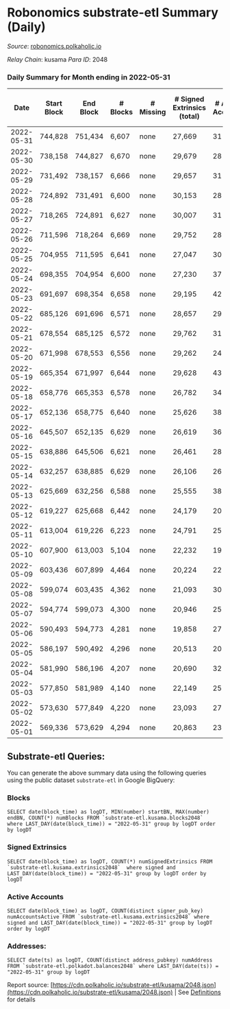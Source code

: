 # Robonomics substrate-etl Summary (Daily)

_Source_: [robonomics.polkaholic.io](https://robonomics.polkaholic.io)

*Relay Chain*: kusama
*Para ID*: 2048



### Daily Summary for Month ending in 2022-05-31


| Date | Start Block | End Block | # Blocks | # Missing | # Signed Extrinsics (total) | # Active Accounts | # Addresses with Balances | # Events | # Transfers | # XCM Transfers In | # XCM Transfers Out |
| ---- | ----------- | --------- | -------- | --------- | --------------------------- | ----------------- | ------------------------- | -------- | ----------- | ------------------ | ------------------- |
| 2022-05-31 | 744,828 | 751,434 | 6,607 | none  | 27,669 | 31 | 2,564 | 120,986 |   |   |   |
| 2022-05-30 | 738,158 | 744,827 | 6,670 | none  | 29,679 | 28 | 2,563 | 130,961 | 7 ($1,821.98) |   |   |
| 2022-05-29 | 731,492 | 738,157 | 6,666 | none  | 29,657 | 31 | 2,562 | 131,768 | 2 ($175.61) |   |   |
| 2022-05-28 | 724,892 | 731,491 | 6,600 | none  | 30,153 | 28 | 2,562 | 132,939 | 9 ($26,685.34) |   |   |
| 2022-05-27 | 718,265 | 724,891 | 6,627 | none  | 30,007 | 31 | 2,561 | 132,649 | 1 ($12.30) |   |   |
| 2022-05-26 | 711,596 | 718,264 | 6,669 | none  | 29,752 | 28 | 2,561 | 131,981 | 3  |   |   |
| 2022-05-25 | 704,955 | 711,595 | 6,641 | none  | 27,047 | 30 | 2,561 | 119,436 | 6  |   |   |
| 2022-05-24 | 698,355 | 704,954 | 6,600 | none  | 27,230 | 37 | 2,561 | 120,565 | 6 ($713.51) |   |   |
| 2022-05-23 | 691,697 | 698,354 | 6,658 | none  | 29,195 | 42 | 2,561 | 130,040 | 8 ($6,527.84) |   |   |
| 2022-05-22 | 685,126 | 691,696 | 6,571 | none  | 28,657 | 29 | 2,558 | 128,295 | 8 ($20.29) |   |   |
| 2022-05-21 | 678,554 | 685,125 | 6,572 | none  | 29,762 | 31 | 2,557 | 131,619 | 4 ($3.14) |   |   |
| 2022-05-20 | 671,998 | 678,553 | 6,556 | none  | 29,262 | 24 | 2,557 | 129,489 | 3 ($190.47) |   |   |
| 2022-05-19 | 665,354 | 671,997 | 6,644 | none  | 29,628 | 43 | 2,557 | 130,761 | 7 ($310.23) |   |   |
| 2022-05-18 | 658,776 | 665,353 | 6,578 | none  | 26,782 | 34 | 2,552 | 118,133 | 6 ($11,227.73) |   |   |
| 2022-05-17 | 652,136 | 658,775 | 6,640 | none  | 25,626 | 38 | 2,552 | 111,073 | 8 ($49.57) |   |   |
| 2022-05-16 | 645,507 | 652,135 | 6,629 | none  | 26,619 | 36 | 2,549 | 113,880 | 7 ($2,419.02) |   |   |
| 2022-05-15 | 638,886 | 645,506 | 6,621 | none  | 26,461 | 28 | 2,548 | 113,356 | 2 ($46.79) |   |   |
| 2022-05-14 | 632,257 | 638,885 | 6,629 | none  | 26,106 | 26 | 2,548 | 112,380 | 6 ($2,958.52) |   |   |
| 2022-05-13 | 625,669 | 632,256 | 6,588 | none  | 25,555 | 38 | 2,548 | 110,540 | 4  |   |   |
| 2022-05-12 | 619,227 | 625,668 | 6,442 | none  | 24,179 | 20 | 2,548 | 105,610 | 2 ($142.47) |   |   |
| 2022-05-11 | 613,004 | 619,226 | 6,223 | none  | 24,791 | 25 | 2,546 | 106,358 | 5 ($1,892.29) |   |   |
| 2022-05-10 | 607,900 | 613,003 | 5,104 | none  | 22,232 | 19 | 2,546 | 92,986 | 1  |   |   |
| 2022-05-09 | 603,436 | 607,899 | 4,464 | none  | 20,224 | 22 | 2,546 | 83,797 | 2  |   |   |
| 2022-05-08 | 599,074 | 603,435 | 4,362 | none  | 21,093 | 30 | 2,545 | 86,034 | 2 ($176.47) |   |   |
| 2022-05-07 | 594,774 | 599,073 | 4,300 | none  | 20,946 | 25 | 2,545 | 85,159 | 3  |   |   |
| 2022-05-06 | 590,493 | 594,773 | 4,281 | none  | 19,858 | 27 | 2,545 | 81,861 | 5 ($168.71) |   |   |
| 2022-05-05 | 586,197 | 590,492 | 4,296 | none  | 20,513 | 20 | 2,545 | 83,807 | 2  |   |   |
| 2022-05-04 | 581,990 | 586,196 | 4,207 | none  | 20,690 | 32 | 2,545 | 83,973 | 3  |   |   |
| 2022-05-03 | 577,850 | 581,989 | 4,140 | none  | 22,149 | 25 | 2,544 | 91,289 | 1 ($28.65) |   |   |
| 2022-05-02 | 573,630 | 577,849 | 4,220 | none  | 23,093 | 27 | 2,544 | 95,570 | 5 ($2,321.72) |   |   |
| 2022-05-01 | 569,336 | 573,629 | 4,294 | none  | 20,863 | 23 | 2,544 | 84,851 | 1 ($838.20) |   |   |

## Substrate-etl Queries:
You can generate the above summary data using the following queries using the public dataset `substrate-etl` in Google BigQuery:


### Blocks
```
SELECT date(block_time) as logDT, MIN(number) startBN, MAX(number) endBN, COUNT(*) numBlocks FROM `substrate-etl.kusama.blocks2048`  where LAST_DAY(date(block_time)) = "2022-05-31" group by logDT order by logDT
```


### Signed Extrinsics
```
SELECT date(block_time) as logDT, COUNT(*) numSignedExtrinsics FROM `substrate-etl.kusama.extrinsics2048`  where signed and LAST_DAY(date(block_time)) = "2022-05-31" group by logDT order by logDT
```


### Active Accounts
```
SELECT date(block_time) as logDT, COUNT(distinct signer_pub_key) numAccountsActive FROM `substrate-etl.kusama.extrinsics2048` where signed and LAST_DAY(date(block_time)) = "2022-05-31" group by logDT order by logDT
```


### Addresses:
```
SELECT date(ts) as logDT, COUNT(distinct address_pubkey) numAddress FROM `substrate-etl.polkadot.balances2048` where LAST_DAY(date(ts)) = "2022-05-31" group by logDT
```



Report source: [https://cdn.polkaholic.io/substrate-etl/kusama/2048.json](https://cdn.polkaholic.io/substrate-etl/kusama/2048.json) | See [Definitions](/DEFINITIONS.md) for details

